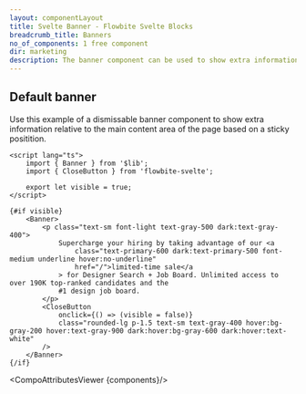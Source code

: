 ```yaml
---
layout: componentLayout
title: Svelte Banner - Flowbite Svelte Blocks
breadcrumb_title: Banners
no_of_components: 1 free component
dir: marketing
description: The banner component can be used to show extra information or enable interactions with the user without affecting the main content area of the website.
---
```


<script>
  import { TableProp, TableDefaultRow, CompoAttributesViewer } from '../utils'
  import componentData1 from '../component-data/Banner.json'
  const components = 'Banner'
</script>

## Default banner

Use this example of a dismissable banner component to show extra information relative to the main content area of the page based on a sticky positition.

```svelte example
<script lang="ts">
	import { Banner } from '$lib';
	import { CloseButton } from 'flowbite-svelte';

	export let visible = true;
</script>

{#if visible}
	<Banner>
		<p class="text-sm font-light text-gray-500 dark:text-gray-400">
			Supercharge your hiring by taking advantage of our <a
				class="text-primary-600 dark:text-primary-500 font-medium underline hover:no-underline"
				href="/">limited-time sale</a
			> for Designer Search + Job Board. Unlimited access to over 190K top-ranked candidates and the
			#1 design job board.
		</p>
		<CloseButton
			onclick={() => (visible = false)}
			class="rounded-lg p-1.5 text-sm text-gray-400 hover:bg-gray-200 hover:text-gray-900 dark:hover:bg-gray-600 dark:hover:text-white"
		/>
	</Banner>
{/if}
```

<CompoAttributesViewer {components}/>
